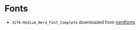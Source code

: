 # Fonts
- <code>3270-Medium_Nerd_Font_Complete</code> downloaded from <a href="https://www.nerdfonts.com/font-downloads">nerdfonts</a>
